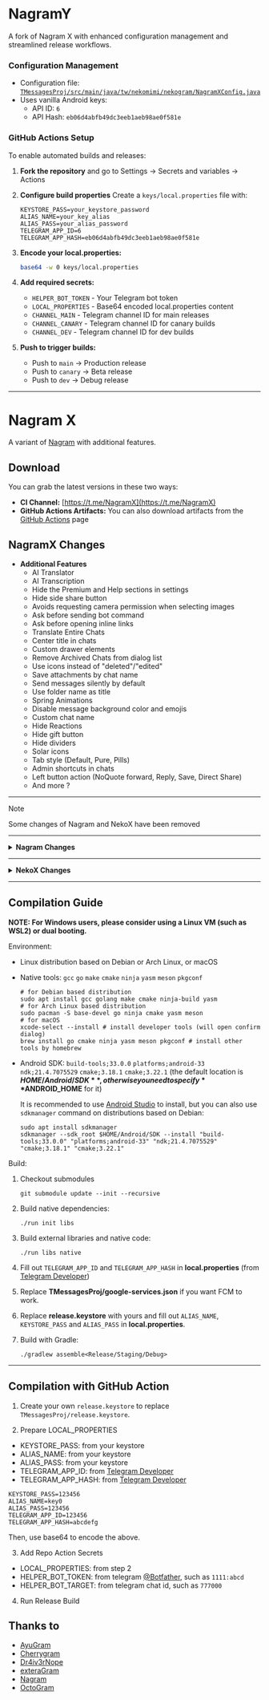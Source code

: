 # NagramY

A fork of Nagram X with enhanced configuration management and streamlined release workflows.

### Configuration Management

- Configuration file: [`TMessagesProj/src/main/java/tw/nekomimi/nekogram/NagramXConfig.java`](TMessagesProj/src/main/java/tw/nekomimi/nekogram/NagramXConfig.java)
- Uses vanilla Android keys:
  - API ID: `6`
  - API Hash: `eb06d4abfb49dc3eeb1aeb98ae0f581e`

### GitHub Actions Setup

To enable automated builds and releases:

1. **Fork the repository** and go to Settings → Secrets and variables → Actions

2. **Configure build properties**
   Create a `keys/local.properties` file with:

   ```
   KEYSTORE_PASS=your_keystore_password
   ALIAS_NAME=your_key_alias
   ALIAS_PASS=your_alias_password
   TELEGRAM_APP_ID=6
   TELEGRAM_APP_HASH=eb06d4abfb49dc3eeb1aeb98ae0f581e
   ```

3. **Encode your local.properties:**

   ```bash
   base64 -w 0 keys/local.properties
   ```

4. **Add required secrets:**

   - `HELPER_BOT_TOKEN` - Your Telegram bot token
   - `LOCAL_PROPERTIES` - Base64 encoded local.properties content
   - `CHANNEL_MAIN` - Telegram channel ID for main releases
   - `CHANNEL_CANARY` - Telegram channel ID for canary builds
   - `CHANNEL_DEV` - Telegram channel ID for dev builds

5. **Push to trigger builds:**
   - Push to `main` → Production release
   - Push to `canary` → Beta release
   - Push to `dev` → Debug release

---

# Nagram X

A variant of [Nagram](https://github.com/NextAlone/Nagram) with additional features.

## Download

You can grab the latest versions in these two ways:

*   **CI Channel:** [https://t.me/NagramX](https://t.me/NagramX)
*   **GitHub Actions Artifacts:**  You can also download artifacts from the [GitHub Actions](https://github.com/risin42/NagramX/actions/workflows/staging.yml) page

## NagramX Changes
- **Additional Features**
  - AI Translator
  - AI Transcription
  - Hide the Premium and Help sections in settings
  - Hide side share button
  - Avoids requesting camera permission when selecting images
  - Ask before sending bot command
  - Ask before opening inline links
  - Translate Entire Chats
  - Center title in chats
  - Custom drawer elements
  - Remove Archived Chats from dialog list
  - Use icons instead of "deleted"/"edited"
  - Save attachments by chat name
  - Send messages silently by default
  - Use folder name as title
  - Spring Animations
  - Disable message background color and emojis
  - Custom chat name
  - Hide Reactions
  - Hide gift button
  - Hide dividers
  - Solar icons
  - Tab style (Default, Pure, Pills)
  - Admin shortcuts in chats
  - Left button action (NoQuote forward, Reply, Save, Direct Share)
  - And more ?

----
> [!NOTE]
> Some changes of Nagram and NekoX have been removed

----
<details>
<summary><strong>Nagram Changes</strong></summary>

1. Nice icon (thanks to MaitungTM)
2. Combine message
3. Editable text style
4. Forced copy
5. Invert reply
6. Quick reply in longClick menu (thanks to @blxueya)
7. Undo and Redo
8. Scrollable chat preview (thanks to TeleTux)
9. Noise suppress and voice enhance
</details>

----
<details>
<summary><strong>NekoX Changes</strong></summary>

- Most of Nekogram's features
- Unlimited login accounts
- **Proxy**
  - Built-in VMess, Shadowsocks, SSR, Trojan-GFW proxies support (No longer maintained)
  - Built-in public proxy (WebSocket relay via Cloudflare CDN)
  - Proxy subscription support
  - Ipv6 MTProxy support
  - Able to parse all proxy subscription format: SIP008, ssr, v2rayN, vmess1, shit ios app formats, clash config and more
  - Proxies import and export, remarks, speed measurement, sorting, delete unusable nodes, etc
  - Scan the QR code (any link, can add a proxy)
  - The ( vmess / vmess1 / ss / ssr / trojan ) proxy link in the message can be clicked
  - Allow auto-disabling proxy when VPN is enabled
  - Proxy automatic switcher
  - Don't alert "Proxy unavailable" for non-current account
- **Stickers**
  - Custom
  - Add stickers without sticker pack
  - Sticker set list backup / restore / share
- **Internationalization**
  - OpenCC Chinese Convert
  - Full InstantView translation support
  - Translation support for selected text on input and in messages
  - Google Cloud Translate / Yandex.Translate support
  - Force English emoji keywords to be loaded
  - Persian calendar support
- **Additional Options**
  - Option to disable vibration
  - Dialog sorting is optional "Unread and can be prioritized for reminding" etc
  - Option to skip "regret within five seconds"
  - Option to not send comment first when forwarding
  - Option to use nekox chat input menu: replace record button with a menu which contains an switch to control link preview (enabled by default)
  - Option to disable link preview by default: to prevent the server from knowing that the link is shared through Telegram.
  - Option to ignore Android-only content restrictions (except for the Play Store version).
  - Custom cache directory (supports external storage)
  - Custom server (official, test DC)
  - Option to block others from starting a secret chat with you
  - Option to disable trending
- **Additional Actions**
  - Allow clicking on links in self profile
  - Delete all messages in group
  - Unblock all users support
  - Login via QR code
  - Scan and confirm the login QR code directly
  - Allow clearing app data
  - Proxies, groups, channels, sticker packs are able to be shared as QR codes
  - Add "@Name" when long-pressing @user option
  - Allow creating a group without inviting anyone
  - Allow upgrading a group to a supergroup
  - Mark dialogs as read using tab menu
  - Enabled set auto delete timer option for private chats and private groups
  - Support saving multiple selected messages to Saved Messages
  - Support unpinning multiple selected messages
  - View stats option for messages
- **Optimization**
  - Keep the original file name when downloading files
  - View the data center you belong to when you don't have an avatar
  - Enhanced notification service, optional version without Google Services
  - Improved session dialog
  - Improved link long click menu
  - Improved hide messages from blocked users feature
  - Don't process cleanup draft events after opening chat
- **Others**
  - OpenKeychain client (sign / verify / decrypt / import)
  - Text replacer
- **UI**
  - Telegram X style menu for unpinning messages
  - Built-in Material Design themes / Telegram X style icons
- And more :)
</details>

----
## Compilation Guide

**NOTE: For Windows users, please consider using a Linux VM (such as WSL2) or dual booting.**

Environment:

- Linux distribution based on Debian or Arch Linux, or macOS

- Native tools: `gcc` `go` `make` `cmake` `ninja` `yasm` `meson` `pkgconf`

  ```shell
  # for Debian based distribution
  sudo apt install gcc golang make cmake ninja-build yasm
  # for Arch Linux based distribution
  sudo pacman -S base-devel go ninja cmake yasm meson
  # for macOS
  xcode-select --install # install developer tools (will open confirm dialog)
  brew install go cmake ninja yasm meson pkgconf # install other tools by homebrew
  ```
- Android SDK: `build-tools;33.0.0` `platforms;android-33` `ndk;21.4.7075529` `cmake;3.18.1` `cmake;3.22.1` (the default location is **$HOME/Android/SDK**, otherwise you need to specify **$ANDROID_HOME** for it)

  It is recommended to use [Android Studio](https://developer.android.com/studio) to install, but you can also use `sdkmanager` command on distributions based on Debian:

  ```shell
  sudo apt install sdkmanager
  sdkmanager --sdk_root $HOME/Android/SDK --install "build-tools;33.0.0" "platforms;android-33" "ndk;21.4.7075529" "cmake;3.18.1" "cmake;3.22.1"
  ```

Build:

1. Checkout submodules

   ```shell
   git submodule update --init --recursive
   ```

2. Build native dependencies:
   ```shell
   ./run init libs
   ```

3. Build external libraries and native code:
   ```shell
   ./run libs native
   ```

4. Fill out `TELEGRAM_APP_ID` and `TELEGRAM_APP_HASH` in **local.properties** (from [Telegram Developer](https://my.telegram.org/auth))

5. Replace **TMessagesProj/google-services.json** if you want FCM to work.

6. Replace **release.keystore** with yours and fill out `ALIAS_NAME`, `KEYSTORE_PASS` and `ALIAS_PASS` in **local.properties**.

7. Build with Gradle:

   ```shell
   ./gradlew assemble<Release/Staging/Debug>
   ```

----

## Compilation with GitHub Action

1. Create your own `release.keystore` to replace `TMessagesProj/release.keystore`.

2. Prepare LOCAL_PROPERTIES

- KEYSTORE_PASS: from your keystore
- ALIAS_NAME: from your keystore
- ALIAS_PASS: from your keystore
- TELEGRAM_APP_ID: from [Telegram Developer](https://my.telegram.org/auth)
- TELEGRAM_APP_HASH: from [Telegram Developer](https://my.telegram.org/auth)

```env
KEYSTORE_PASS=123456
ALIAS_NAME=key0
ALIAS_PASS=123456
TELEGRAM_APP_ID=123456
TELEGRAM_APP_HASH=abcdefg
```

Then, use base64 to encode the above.

3. Add Repo Action Secrets

- LOCAL_PROPERTIES: from step 2
- HELPER_BOT_TOKEN: from telegram [@Botfather](https://t.me/Botfather), such as `1111:abcd`
- HELPER_BOT_TARGET: from telegram chat id, such as `777000`

4. Run Release Build

## Thanks to

- [AyuGram](https://github.com/AyuGram/AyuGram4A)
- [Cherrygram](https://github.com/arsLan4k1390/Cherrygram)
- [Dr4iv3rNope](https://github.com/Dr4iv3rNope/NotSoAndroidAyuGram)
- [exteraGram](https://github.com/exteraSquad/exteraGram)
- [Nagram](https://github.com/NextAlone/Nagram)
- [OctoGram](https://github.com/OctoGramApp/OctoGram)
